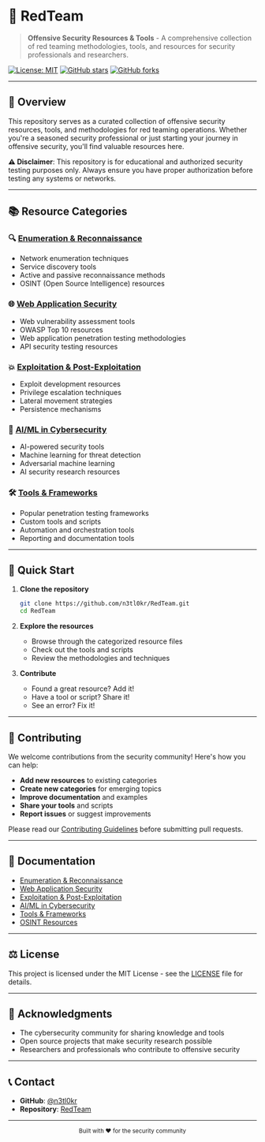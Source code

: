 # 🔴 RedTeam

> **Offensive Security Resources & Tools** - A comprehensive collection of red teaming methodologies, tools, and resources for security professionals and researchers.

[![License: MIT](https://img.shields.io/badge/License-MIT-yellow.svg)](https://opensource.org/licenses/MIT)
[![GitHub stars](https://img.shields.io/github/stars/n3tl0kr/RedTeam?style=social)](https://github.com/n3tl0kr/RedTeam)
[![GitHub forks](https://img.shields.io/github/forks/n3tl0kr/RedTeam?style=social)](https://github.com/n3tl0kr/RedTeam)

---

## 🎯 Overview

This repository serves as a curated collection of offensive security resources, tools, and methodologies for red teaming operations. Whether you're a seasoned security professional or just starting your journey in offensive security, you'll find valuable resources here.

**⚠️ Disclaimer**: This repository is for educational and authorized security testing purposes only. Always ensure you have proper authorization before testing any systems or networks.

---

## 📚 Resource Categories

### 🔍 [Enumeration & Reconnaissance](enumeration-recon.md)
- Network enumeration techniques
- Service discovery tools
- Active and passive reconnaissance methods
- OSINT (Open Source Intelligence) resources

### 🌐 [Web Application Security](webapp-security.md)
- Web vulnerability assessment tools
- OWASP Top 10 resources
- Web application penetration testing methodologies
- API security testing resources

### 💥 [Exploitation & Post-Exploitation](exploitation.md)
- Exploit development resources
- Privilege escalation techniques
- Lateral movement strategies
- Persistence mechanisms

### 🤖 [AI/ML in Cybersecurity](ai-ml-hacking.md)
- AI-powered security tools
- Machine learning for threat detection
- Adversarial machine learning
- AI security research resources

### 🛠️ [Tools & Frameworks](tools-frameworks.md)
- Popular penetration testing frameworks
- Custom tools and scripts
- Automation and orchestration tools
- Reporting and documentation tools

---

## 🚀 Quick Start

1. **Clone the repository**
   ```bash
   git clone https://github.com/n3tl0kr/RedTeam.git
   cd RedTeam
   ```

2. **Explore the resources**
   - Browse through the categorized resource files
   - Check out the tools and scripts
   - Review the methodologies and techniques

3. **Contribute**
   - Found a great resource? Add it!
   - Have a tool or script? Share it!
   - See an error? Fix it!

---

## 🤝 Contributing

We welcome contributions from the security community! Here's how you can help:

- **Add new resources** to existing categories
- **Create new categories** for emerging topics
- **Improve documentation** and examples
- **Share your tools** and scripts
- **Report issues** or suggest improvements

Please read our [Contributing Guidelines](CONTRIBUTING.md) before submitting pull requests.

---

## 📖 Documentation

- [Enumeration & Reconnaissance](enumeration-recon.md)
- [Web Application Security](webapp-security.md)
- [Exploitation & Post-Exploitation](exploitation.md)
- [AI/ML in Cybersecurity](ai-ml-hacking.md)
- [Tools & Frameworks](tools-frameworks.md)
- [OSINT Resources](OSINT%20Resources.md)

---

## ⚖️ License

This project is licensed under the MIT License - see the [LICENSE](LICENSE) file for details.

---

## 🙏 Acknowledgments

- The cybersecurity community for sharing knowledge and tools
- Open source projects that make security research possible
- Researchers and professionals who contribute to offensive security

---

## 📞 Contact

- **GitHub**: [@n3tl0kr](https://github.com/n3tl0kr)
- **Repository**: [RedTeam](https://github.com/n3tl0kr/RedTeam)

---

<div align="center">
  <sub>Built with ❤️ for the security community</sub>
</div>
